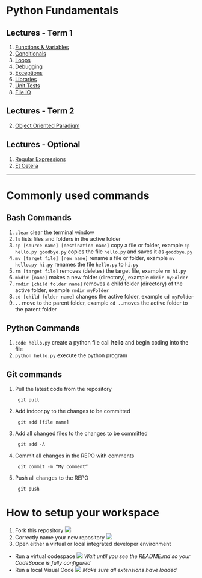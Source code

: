 # Python Fundamentals
## Lectures - Term 1
1. [Functions & Variables](0-FunctionsVariables/0-FunctionsVariables.md)
2. [Conditionals](1-Conditionals/1-Conditionals.md)
3. [Loops](2-Loops/2-Loops.md)
4. [Debugging](Debugging/Debugging.md)
5. [Exceptions](3-Exceptions/3-Exceptions.md)
6. [Libraries](4-Libraries/4-Libraries.md)
7. [Unit Tests](5-UnitTests/5-UnitTests.md)
8. [File IO](6-FileIO/6-FileIO.md)

## Lectures - Term 2

2. [Object Oriented Paradigm](8-OOP/8-OOP.md)

## Lectures - Optional
1. [Regular Expressions](7-RegularExpressions/7-RegularExpressions.md)
2. [Et Cetera](9-EtCetera/9-EtCetera.md)

---

# Commonly used commands
## Bash Commands 
1. `clear` clear the terminal window
2. `ls` lists files and folders in the active folder
3. `cp [source name] [destination name]` copy a file or folder, example `cp hello.py goodbye.py` copies the file `hello.py` and saves it as `goodbye.py`
4. `mv [target file] [new name]` rename a file or folder, example `mv hello.py hi.py` renames the file `hello.py` to `hi.py`
5. `rm [target file]` removes (deletes) the target file, example `rm hi.py`
6. `mkdir [name]` makes a new folder (directory), example `mkdir myFolder`
7. `rmdir [child folder name]` removes a child folder (directory) of the active folder, example `rmdir myFolder`
7. `cd [child folder name]` changes the active folder, example `cd myFolder`
8. `..` move to the parent folder, example `cd ..`moves the active folder to the parent folder

## Python Commands
1. `code hello.py` create a python file call **hello** and begin coding into the file
2. `python hello.py` execute the python program

## Git commands
1. Pull the latest code from the repository

		git pull
2. Add indoor.py to the changes to be committed

		git add [file name]
3. Add all changed files to the changes to be committed

		git add -A
3. Commit all changes in the REPO with comments

		git commit -m “My comment“
4. Push all changes to the REPO

		git push 

# How to setup your workspace
1. Fork this repository
![](images/fork.png "")
2. Correctly name your new repository
![](images/fork2.png "")
3. Open either a virtual or local integrated developer environment
- Run a virtual codespace
![](images/codespace.png "")
_Wait until you see the README.md so your CodeSpace is fully configured_
- Run a local Visual Code
![](images/codespace3.png "")
_Make sure all extensions have loaded_


